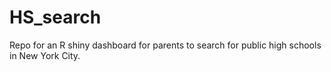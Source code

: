 # HS_search
Repo for an R shiny dashboard for parents to search for public high schools in New York City. 

